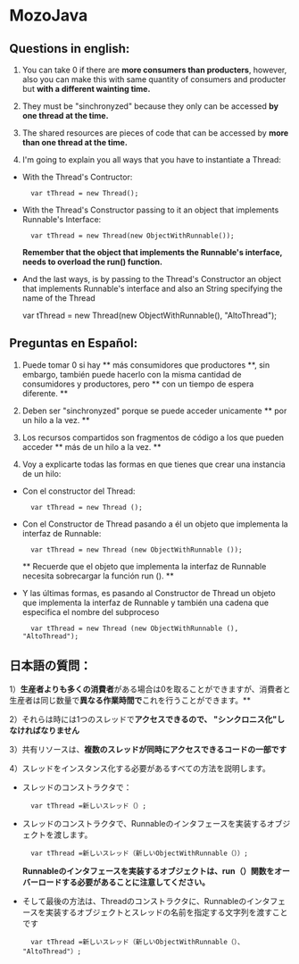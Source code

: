 # MozoJava

## Questions in english: 

1) You can take 0 if there are **more consumers than producters**, however, also you can make this with same quantity of consumers and producter but **with a different wainting time.**

2) They must be "sinchronyzed" because they only can be accessed **by one thread at the time.**

3) The shared resources are pieces of code that can be accessed by **more than one thread at the time.**

4) I'm going to explain you all ways that you have to instantiate a Thread:

+ With the Thread's Contructor:
	
		var tThread = new Thread();

+ With the Thread's Constructor passing to it an object that implements Runnable's Interface:
	
		var tThread = new Thread(new ObjectWithRunnable());

	**Remember that the object that implements the Runnable's interface, needs to overload the run() function.**

+ And the last ways, is by passing to the Thread's Constructor an object that implements Runnable's interface and also an String specifying the name of the Thread

	var tThread = new Thread(new ObjectWithRunnable(), "AltoThread");

## Preguntas en Español:

1) Puede tomar 0 si hay ** más consumidores que productores **, sin embargo, también puede hacerlo con la misma cantidad de consumidores y productores, pero ** con un tiempo de espera diferente. **

2) Deben ser "sinchronyzed" porque se puede acceder unicamente ** por un hilo a la vez. **

3) Los recursos compartidos son fragmentos de código a los que pueden acceder ** más de un hilo a la vez. **

4) Voy a explicarte todas las formas en que tienes que crear una instancia de un hilo:

+ Con el constructor del Thread:

		var tThread = new Thread ();

+ Con el Constructor de Thread pasando a él un objeto que implementa la interfaz de Runnable:

		var tThread = new Thread (new ObjectWithRunnable ());

	** Recuerde que el objeto que implementa la interfaz de Runnable necesita sobrecargar la función run (). **

+ Y las últimas formas, es pasando al Constructor de Thread un objeto que implementa la interfaz de Runnable y también una cadena que especifica el nombre del subproceso

		var tThread = new Thread (new ObjectWithRunnable (), "AltoThread");

## 日本語の質問：

1）**生産者よりも多くの消費者**がある場合は0を取ることができますが、消費者と生産者は同じ数量で**異なる作業時間で**これを行うことができます。**

2）それらは時には1つのスレッドで**アクセスできるので、 "シンクロニス化"しなければなりません**

3）共有リソースは、**複数のスレッドが同時にアクセスできるコードの一部です**

4）スレッドをインスタンス化する必要があるすべての方法を説明します。

+ スレッドのコンストラクタで：

		var tThread =新しいスレッド（）;

+ スレッドのコンストラクタで、Runnableのインタフェースを実装するオブジェクトを渡します。

		var tThread =新しいスレッド（新しいObjectWithRunnable（））;

	**Runnableのインタフェースを実装するオブジェクトは、run（）関数をオーバーロードする必要があることに注意してください。**

+ そして最後の方法は、Threadのコンストラクタに、Runnableのインタフェースを実装するオブジェクトとスレッドの名前を指定する文字列を渡すことです

		var tThread =新しいスレッド（新しいObjectWithRunnable（）、 "AltoThread"）;
